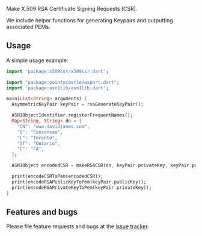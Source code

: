 Make X.509 RSA Certificate Signing Requests (CSR).

We include helper functions for generating Keypairs
and outputting associated PEMs.

## Usage

A simple usage example:

```dart
import 'package:x509csr/x509csr.dart';

import "package:pointycastle/export.dart";
import 'package:asn1lib/asn1lib.dart';

main(List<String> arguments) {
  AsymmetricKeyPair keyPair = rsaGenerateKeyPair();

  ASN1ObjectIdentifier.registerFrequentNames();
  Map<String, String> dn = {
    "CN": "www.davidjanes.com",
    "O": "Consensas",
    "L": "Toronto",
    "ST": "Ontario",
    "C": "CA",
  };

  ASN1Object encodedCSR = makeRSACSR(dn, keyPair.privateKey, keyPair.publicKey);

  print(encodeCSRToPem(encodedCSR));
  print(encodeRSAPublicKeyToPem(keyPair.publicKey));
  print(encodeRSAPrivateKeyToPem(keyPair.privateKey));
}
```

## Features and bugs

Please file feature requests and bugs at the [issue tracker][tracker].

[tracker]: https://github.com/dpjanes/dart-x509csr
